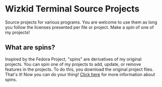 # Wizkid Terminal Source Projects

Source projects for various programs. You are welcome to use them as long you follow the licenses presented per file or project. Make a spin of one of my projects!

## What are spins?

Inspired by the Fedora Project, "spins" are derivatives of my original projects. You can spin one of my projects to add, update, or remove features in the projects. To do this, you download the original project files. That's it! Now you can do your thing! [Click here](https://github.com/Mr-Terminal/mrt-src-projects/wiki#spins) for more information about spins.
